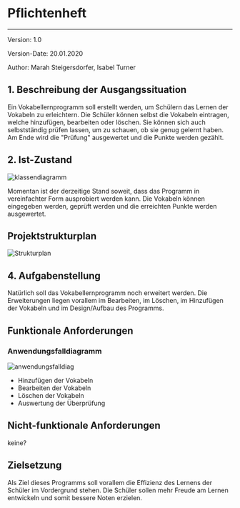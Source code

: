 # Pflichtenheft
-----
Version: 1.0

Version-Date: 20.01.2020

Author: Marah Steigersdorfer, Isabel Turner

## 1. Beschreibung der Ausgangssituation
Ein Vokabellernprogramm soll erstellt werden, um Schülern das Lernen der Vokabeln zu erleichtern.
Die Schüler können selbst die Vokabeln eintragen, welche hinzufügen, bearbeiten oder löschen.
Sie können sich auch selbstständig prüfen lassen, um zu schauen, ob sie genug gelernt haben. 
Am Ende wird die "Prüfung" ausgewertet und die Punkte werden gezählt.

## 2. Ist-Zustand
 ![klassendiagramm](https://i.imgur.com/PXAt8kT.jpg)
 
 Momentan ist der derzeitige Stand soweit, dass das Programm in vereinfachter Form ausprobiert werden kann. Die Vokabeln können eingegeben werden, geprüft werden und die erreichten Punkte werden ausgewertet.
 
## Projektstrukturplan
![Strukturplan](https://i.imgur.com/0dDuWJA.png)

 
## 4. Aufgabenstellung
 Natürlich soll das Vokabellernprogramm noch erweitert werden. Die Erweiterungen liegen vorallem im Bearbeiten, im Löschen, im Hinzufügen der Vokabeln und im Design/Aufbau des Programms.
 
## Funktionale Anforderungen
### Anwendungsfalldiagramm
 ![anwendungsfalldiag](https://i.imgur.com/Qbz1Ikq.jpg)
 
 - Hinzufügen der Vokabeln
 - Bearbeiten der Vokabeln
 - Löschen der Vokabeln
 - Auswertung der Überprüfung
 
## Nicht-funktionale Anforderungen
 keine?
 
 
## Zielsetzung
Als Ziel dieses Programms soll vorallem die Effizienz des Lernens der Schüler im Vordergrund stehen. 
Die Schüler sollen mehr Freude am Lernen entwickeln und somit bessere Noten erzielen. 





